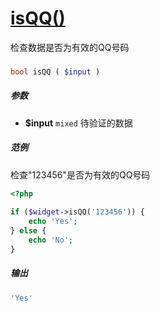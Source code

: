 [isQQ()](http://twinh.github.com/widget/api/isQQ)
=================================================

检查数据是否为有效的QQ号码

### 
```php
bool isQQ ( $input )
```

##### 参数
* **$input** `mixed` 待验证的数据

##### 范例
检查"123456"是否为有效的QQ号码
```php
<?php
 
if ($widget->isQQ('123456')) {
    echo 'Yes';
} else {
    echo 'No';
}
```
##### 输出
```php
'Yes'
```
